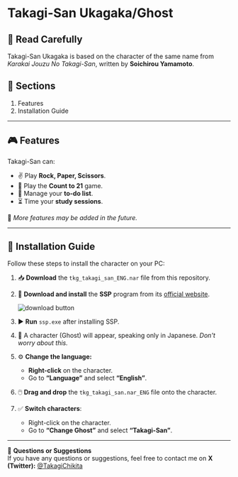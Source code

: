 # Takagi-San Ukagaka/Ghost

## 📖 **Read Carefully**

Takagi-San Ukagaka is based on the character of the same name from *Karakai Jouzu No Takagi-San*, written by **Soichirou Yamamoto**.

## 📌 **Sections**
1. Features  
2. Installation Guide  

---

## 🎮 **Features**  
Takagi-San can:  

- ✌ Play **Rock, Paper, Scissors**.  
- 🔢 Play the **Count to 21** game.  
- 📝 Manage your **to-do list**.  
- ⏳ Time your **study sessions**.  

📌 *More features may be added in the future.*  

---

## 📌 **Installation Guide**  

Follow these steps to install the character on your PC:  

1. 📥 **Download** the `tkg_takagi_san_ENG.nar` file from this repository.  

2. 🔗 **Download and install** the **SSP** program from its [official website](http://ssp.shillest.net/).  

   ![download button](https://ssp.shillest.net/image/download_full.png)  

3. ▶️ **Run** `ssp.exe` after installing SSP.  

4. 👧 A character (Ghost) will appear, speaking only in Japanese. *Don't worry about this.*  

5. ⚙️ **Change the language:**  
   - **Right-click** on the character.  
   - Go to **“Language”** and select **“English”**.  

6. 🖱️ **Drag and drop** the `tkg_takagi_san.nar_ENG` file onto the character.  

7. ✅ **Switch characters**:  
   - Right-click on the character.  
   - Go to **“Change Ghost”** and select **“Takagi-San”**.  

---

📩 **Questions or Suggestions**  
If you have any questions or suggestions, feel free to contact me on **X (Twitter):** [@TakagiChikita](https://twitter.com/TakagiChikita)